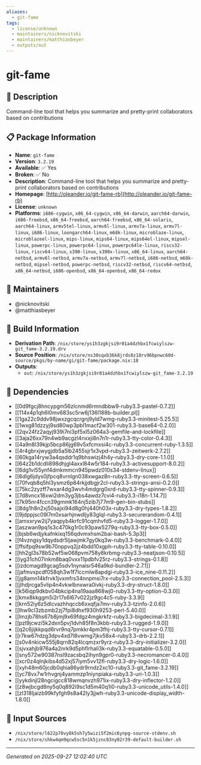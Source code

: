 ```yaml
---
aliases:
  - git-fame
tags:
  - license/unknown
  - maintainers/nicknovitski
  - maintainers/matthiasbeyer
  - outputs/out
---
```


# git-fame

## 📝 Description

Command-line tool that helps you summarize and pretty-print collaborators based on contributions

## 📋 Package Information

- **Name**: `git-fame`
- **Version**: `3.2.19`
- **Available**: ✅ Yes
- **Broken**: ✅ No
- **Description**: Command-line tool that helps you summarize and pretty-print collaborators based on contributions
- **Homepage**: [http://oleander.io/git-fame-rb](http://oleander.io/git-fame-rb)
- **License**: `unknown`
- **Platforms**: `i686-cygwin`, `x86_64-cygwin`, `x86_64-darwin`, `aarch64-darwin`, `i686-freebsd`, `x86_64-freebsd`, `aarch64-freebsd`, `x86_64-solaris`, `aarch64-linux`, `armv5tel-linux`, `armv6l-linux`, `armv7a-linux`, `armv7l-linux`, `i686-linux`, `loongarch64-linux`, `m68k-linux`, `microblaze-linux`, `microblazeel-linux`, `mips-linux`, `mips64-linux`, `mips64el-linux`, `mipsel-linux`, `powerpc-linux`, `powerpc64-linux`, `powerpc64le-linux`, `riscv32-linux`, `riscv64-linux`, `s390-linux`, `s390x-linux`, `x86_64-linux`, `aarch64-netbsd`, `armv6l-netbsd`, `armv7a-netbsd`, `armv7l-netbsd`, `i686-netbsd`, `m68k-netbsd`, `mipsel-netbsd`, `powerpc-netbsd`, `riscv32-netbsd`, `riscv64-netbsd`, `x86_64-netbsd`, `i686-openbsd`, `x86_64-openbsd`, `x86_64-redox`
## 👥 Maintainers

- @nicknovitski
- @matthiasbeyer


## 🔧 Build Information

- **Derivation Path**: `/nix/store/ys1h3zgkjsi9r01a4dzhbx1fcwiylszw-git_fame-3.2.19.drv`
- **Source Position**: `/nix/store/ns30sqxb36k8jrds8z18rv96bpnwc60d-source/pkgs/by-name/gi/git-fame/package.nix:18`
- **Outputs**:
  - `out`:  `/nix/store/ys1h3zgkjsi9r01a4dzhbx1fcwiylszw-git_fame-3.2.19`

## 🔗 Dependencies

- [[0d9fgcj8hncypgm56zlcnmd6rmndbbw9-ruby3.3-pastel-0.7.2]]
- [[114x4p1qh6l0mv683sc5rw6j136l188b-builder.pl]]
- [[1ga22c9ddv98jwxzgcqcrgnj9yld7wmg-ruby3.3-minitest-5.25.5]]
- [[1wxg81dzzyj9sd80wp3pbl1macf2w301-ruby3.3-base64-0.2.0]]
- [[2qv24fz2aqyj939i7ni3pf5xl5z064a3-gemfile-and-lockfile]]
- [[3aja26xx79n4wb9acgzl4nxxji8n7n1r-ruby3.3-tty-color-0.4.3]]
- [[4a9n8l39kjp5bcp86jg69v5xfcmxsi4c-ruby3.3-concurrent-ruby-1.3.5]]
- [[4r4gbrxjwygjdb5a5lb2455sjr1x3vpd-ruby3.3-zeitwerk-2.7.2]]
- [[60kga14ryw3a4qsddr1q9bhswizj4h4y-ruby3.3-dry-core-1.1.0]]
- [[64z2b1dcdli898dhjgl4axxl84w5r184-ruby3.3-activesupport-8.0.2]]
- [[6dg1vi55ynf4dmkmmcn945pwdz010s34-stdenv-linux]]
- [[6dlg6jdys0jfpcq8vrnlgn038xwgaz8n-ruby3.3-tty-screen-0.6.5]]
- [[70fvqb8q5hl3ysmz6p84rkjjdbgjr2cl-ruby3.3-strings-ansi-0.2.0]]
- [[75kc2zyzff7wxar4dg3wvh4mdgrg0xrd-ruby3.3-tty-spinner-0.9.3]]
- [[7d8vncx18xwi2dm3yg3jbs4awdz7cvi4-ruby3.3-i18n-1.14.7]]
- [[7k95nr4fccn39gmmk164nj5zib7j77m9-gen-bin-stubs]]
- [[8dg1h8n2xj50sajxi94d8g0hj440h03x-ruby3.3-dry-types-1.8.2]]
- [[9jdppjsc09l7m0xsarhjnwdljy83glql-ruby3.3-securerandom-0.4.1]]
- [[amxxryw2ij7yaqpyb4krfc91cqmhvfd5-ruby3.3-logger-1.7.0]]
- [[aszwan9pq1s3c470kg1r0c93paw5279q-ruby3.3-tty-box-0.5.0]]
- [[bjsb6wdjykafnkixq156qdvmxhsm2bai-bash-5.3p3]]
- [[f4vzngsy1dqydsdr5ljawjmk7gy0kq3w-ruby3.3-benchmark-0.4.0]]
- [[ffsifpq9sw9b70nppvq2jz4bdd10xgph-ruby3.3-tty-table-0.10.0]]
- [[hh2gl3s78b52wf5w068pvm758y8krbmg-ruby3.3-neatjson-0.10.5]]
- [[iyg31ch07inkm8baq0vxx11pdbfv25rz-ruby3.3-strings-0.1.8]]
- [[izdcmagd9gcag5sdv1nynaisr546a9kd-bundler-2.7.1]]
- [[jafmvxpcdf058qh3w1f7lccmlw8apdgi-ruby3.3-ice_nine-0.11.2]]
- [[jg8amn14kfrvk1jvxmfrs34nnpmsi7rx-ruby3.3-connection_pool-2.5.3]]
- [[jlhdjrcga5vlip4n4vkwlbnxwra0ivkj-ruby3.3-dry-struct-1.8.0]]
- [[k56iqp9dkbv04bkcip4na19aaa868wj0-ruby3.3-tty-option-0.3.0]]
- [[kmx8kkggm5i2r17s6l67v022jz9gc4c5-ruby-3.3.9]]
- [[krn52iy6z5dlcvazhhqccb6xxqfja7mv-ruby3.3-tzinfo-2.0.6]]
- [[lhw9cl3zbzmb2zj7fpi8dhxf930h9253-perl-5.40.0]]
- [[lmzjb78hs67b8jmj9x69fdgz4mgkrkfz-ruby3.3-bigdecimal-3.1.9]]
- [[pzl9jcwzi5k2dxn5pvj1dvh85f8n3kbb-ruby3.3-rugged-1.9.0]]
- [[q2c6jijkkpqd6rvr9nq7pmkkr4pm3fhj-ruby3.3-tty-cursor-0.7.1]]
- [[r7kw67rdzg3dpv4xd7l8vwmg7jkv58x4-ruby3.3-drb-2.2.1]]
- [[s0v4nkicw555j8qrn82q4lcqmzxr9yrz-ruby3.3-dry-initializer-3.2.0]]
- [[sjvxahjb976a4a2nrk9d5phflrhali3k-ruby3.3-equatable-0.5.0]]
- [[sny572w90387nsl9zacsbq2ihyn9gpr0-ruby3.3-necromancer-0.4.0]]
- [[xcr0z4qlnjkibs4d52xj57iym5vv12fl-ruby3.3-dry-logic-1.6.0]]
- [[xyh48m60jcdb0qhia86ydr9rndz2xc10-ruby3.3-git_fame-3.2.19]]
- [[yc78vx7w1rhvgnj4yammzp1niynpiaka-ruby3.3-uri-1.0.3]]
- [[yykdinjl28ngcigcc818wmqnvzh971ix-ruby3.3-dry-inflector-1.2.0]]
- [[z8wjbcgd8ny5q0q892i9sc1d5m40q1i0-ruby3.3-unicode_utils-1.4.0]]
- [[zl318ljaizb99kfyfgh9s8a42ly3jjwh-ruby3.3-unicode-display_width-1.8.0]]

## 📁 Input Sources

- `/nix/store/l622p70vy8k5sh7y5wizi5f2mic6ynpg-source-stdenv.sh`
- `/nix/store/shkw4qm9qcw5sc5n1k5jznc83ny02r39-default-builder.sh`

---
*Generated on 2025-09-27 12:02:40 UTC*
